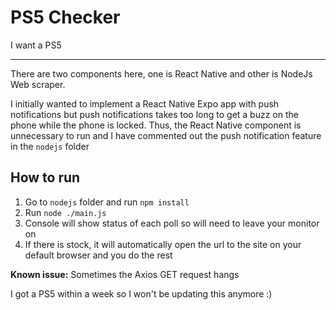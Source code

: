 # PS5 Checker

I want a PS5

---

There are two components here, one is React Native and other is NodeJs Web scraper.

I initially wanted to implement a React Native Expo app with push notifications but push notifications takes too long to get a buzz on the phone while the phone is locked.
Thus, the React Native component is unnecessary to run and I have commented out the push notification feature in the `nodejs` folder

## How to run

1. Go to `nodejs` folder and run `npm install`
2. Run `node ./main.js`
3. Console will show status of each poll so will need to leave your monitor on
4. If there is stock, it will automatically open the url to the site on your default browser and you do the rest

**Known issue:** Sometimes the Axios GET request hangs

I got a PS5 within a week so I won't be updating this anymore :)
